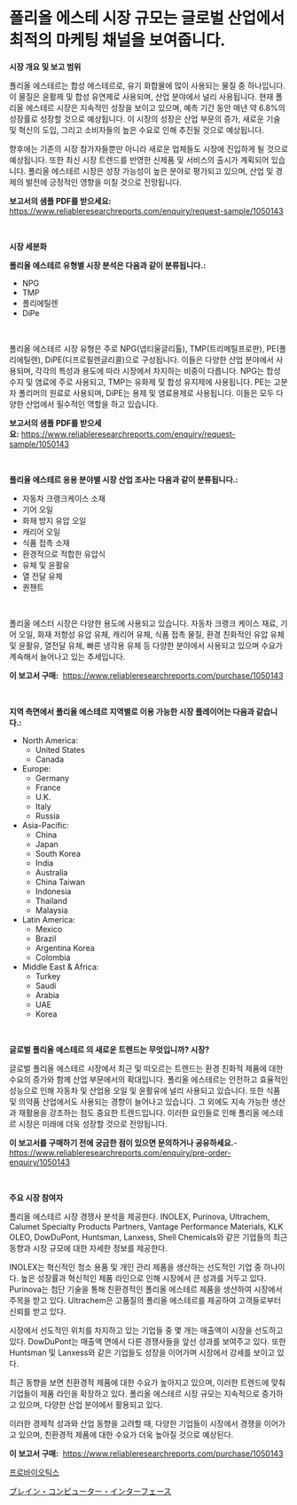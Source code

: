 <p><h1>폴리올 에스테 시장 규모는 글로벌 산업에서 최적의 마케팅 채널을 보여줍니다.</h1></p><p><strong>시장 개요 및 보고 범위</strong></p>
<p><p>폴리올 에스테르는 합성 에스테르로, 유기 화합물에 많이 사용되는 물질 중 하나입니다. 이 물질은 윤활제 및 합성 유연제로 사용되며, 산업 분야에서 널리 사용됩니다. 현재 폴리올 에스테르 시장은 지속적인 성장을 보이고 있으며, 예측 기간 동안 매년 약 6.8%의 성장률로 성장할 것으로 예상됩니다. 이 시장의 성장은 산업 부문의 증가, 새로운 기술 및 혁신의 도입, 그리고 소비자들의 높은 수요로 인해 추진될 것으로 예상됩니다.</p><p>향후에는 기존의 시장 참가자들뿐만 아니라 새로운 업체들도 시장에 진입하게 될 것으로 예상됩니다. 또한 최신 시장 트렌드를 반영한 신제품 및 서비스의 출시가 계획되어 있습니다. 폴리올 에스테르 시장은 성장 가능성이 높은 분야로 평가되고 있으며, 산업 및 경제의 발전에 긍정적인 영향을 미칠 것으로 전망됩니다.</p></p>
<p><strong>보고서의 샘플 PDF를 받으세요:</strong> <a href="https://www.reliableresearchreports.com/enquiry/request-sample/1050143">https://www.reliableresearchreports.com/enquiry/request-sample/1050143</a></p>
<p>&nbsp;</p>
<p><strong>시장 세분화</strong></p>
<p><strong>폴리올 에스테르 유형별 시장 분석은 다음과 같이 분류됩니다.:</strong></p>
<p><ul><li>NPG</li><li>TMP</li><li>폴리에틸렌</li><li>DiPe</li></ul></p>
<p>&nbsp;</p>
<p><p>폴리올 에스테르 시장 유형은 주로 NPG(넵티울글리톨), TMP(트리메틸프로판), PE(폴리에틸렌), DiPE(디프로필렌글리콜)으로 구성됩니다. 이들은 다양한 산업 분야에서 사용되며, 각각의 특성과 용도에 따라 시장에서 차지하는 비중이 다릅니다. NPG는 합성 수지 및 염료에 주로 사용되고, TMP는 유화제 및 합성 유지제에 사용됩니다. PE는 고분자 폴리머의 원료로 사용되며, DiPE는 용제 및 염료용제로 사용됩니다. 이들은 모두 다양한 산업에서 필수적인 역할을 하고 있습니다.</p></p>
<p><strong>보고서의 샘플 PDF를 받으세요:</strong>&nbsp;<a href="https://www.reliableresearchreports.com/enquiry/request-sample/1050143">https://www.reliableresearchreports.com/enquiry/request-sample/1050143</a></p>
<p>&nbsp;</p>
<p><strong> 폴리올 에스테르 응용 분야별 시장 산업 조사는 다음과 같이 분류됩니다.:</strong></p>
<p><ul><li>자동차 크랭크케이스 소재</li><li>기어 오일</li><li>화재 방지 유압 오일</li><li>캐리어 오일</li><li>식품 접촉 소재</li><li>환경적으로 적합한 유압식</li><li>유체 및 윤활유</li><li>열 전달 유체</li><li>퀀챈트</li></ul></p>
<p>&nbsp;</p>
<p><p>폴리올 에스터 시장은 다양한 용도에 사용되고 있습니다. 자동차 크랭크 케이스 재료, 기어 오일, 화재 저항성 유압 유체, 캐리어 유체, 식품 접촉 물질, 환경 친화적인 유압 유체 및 윤활유, 열전달 유체, 빠른 냉각용 유체 등 다양한 분야에서 사용되고 있으며 수요가 계속해서 늘어나고 있는 추세입니다.</p></p>
<p><strong>이 보고서 구매:</strong>&nbsp; <a href="https://www.reliableresearchreports.com/purchase/1050143">https://www.reliableresearchreports.com/purchase/1050143</a></p>
<p>&nbsp;</p>
<p><strong>지역 측면에서 폴리올 에스테르 지역별로 이용 가능한 시장 플레이어는 다음과 같습니다.:</strong></p>
<p><ul>
    <li>
        North America:
        <ul>
            <li>United States</li>
            <li>Canada</li>
        </ul>
    </li>
    <li>
        Europe:
        <ul>
            <li>Germany</li>
            <li>France</li>
            <li>U.K.</li>
            <li>Italy</li>
            <li>Russia</li>
        </ul>
    </li>
    <li>
        Asia-Pacific:
        <ul>
            <li>China</li>
            <li>Japan</li>
            <li>South Korea</li>
            <li>India</li>
            <li>Australia</li>
            <li>China Taiwan</li>
            <li>Indonesia</li>
            <li>Thailand</li>
            <li>Malaysia</li>
        </ul>
    </li>
    <li>
        Latin America:
        <ul>
            <li>Mexico</li>
            <li>Brazil</li>
            <li>Argentina Korea</li>
            <li>Colombia</li>
        </ul>
    </li>
    <li>
        Middle East & Africa:
        <ul>
            <li>Turkey</li>
            <li>Saudi</li>
            <li>Arabia</li>
            <li>UAE</li>
            <li>Korea</li>
        </ul>
    </li>
    </ul></p>
<p>&nbsp;</p>
<p><strong>글로벌 폴리올 에스테르 의 새로운 트렌드는 무엇입니까? 시장?</strong></p>
<p><p>글로벌 폴리올 에스테르 시장에서 최근 및 떠오르는 트렌드는 환경 친화적 제품에 대한 수요의 증가와 함께 산업 부문에서의 확대입니다. 폴리올 에스테르는 안전하고 효율적인 성능으로 인해 자동차 및 산업용 오일 및 윤활유에 널리 사용되고 있습니다. 또한 식품 및 의약품 산업에서도 사용되는 경향이 늘어나고 있습니다. 그 외에도 지속 가능한 생산과 재활용을 강조하는 점도 중요한 트렌드입니다. 이러한 요인들로 인해 폴리올 에스테르 시장은 미래에 더욱 성장할 것으로 전망됩니다.</p></p>
<p><strong>이 보고서를 구매하기 전에 궁금한 점이 있으면 문의하거나 공유하세요.</strong>- <a href="https://www.reliableresearchreports.com/enquiry/pre-order-enquiry/1050143">https://www.reliableresearchreports.com/enquiry/pre-order-enquiry/1050143</a></p>
<p>&nbsp;</p>
<p><strong>주요 시장 참여자</strong></p>
<p><p>폴리올 에스테르 시장 경쟁사 분석을 제공한다. INOLEX, Purinova, Ultrachem, Calumet Specialty Products Partners, Vantage Performance Materials, KLK OLEO, DowDuPont, Huntsman, Lanxess, Shell Chemicals와 같은 기업들의 최근 동향과 시장 규모에 대한 자세한 정보를 제공한다.</p><p>INOLEX는 혁신적인 청소 용품 및 개인 관리 제품을 생산하는 선도적인 기업 중 하나이다. 높은 성장률과 혁신적인 제품 라인으로 인해 시장에서 큰 성과를 거두고 있다. Purinova는 첨단 기술을 통해 친환경적인 폴리올 에스테르 제품을 생산하여 시장에서 주목을 받고 있다. Ultrachem은 고품질의 폴리올 에스테르를 제공하여 고객들로부터 신뢰를 받고 있다.</p><p>시장에서 선도적인 위치를 차지하고 있는 기업들 중 몇 개는 매출액이 시장을 선도하고 있다. DowDuPont는 매출액 면에서 다른 경쟁사들을 앞선 성과를 보여주고 있다. 또한 Huntsman 및 Lanxess와 같은 기업들도 성장을 이어가며 시장에서 강세를 보이고 있다.</p><p>최근 동향을 보면 친환경적 제품에 대한 수요가 높아지고 있으며, 이러한 트렌드에 맞춰 기업들이 제품 라인을 확장하고 있다. 폴리올 에스테르 시장 규모는 지속적으로 증가하고 있으며, 다양한 산업 분야에서 활용되고 있다.</p><p>이러한 경제적 성과와 산업 동향을 고려할 때, 다양한 기업들이 시장에서 경쟁을 이어가고 있으며, 친환경적 제품에 대한 수요가 더욱 높아질 것으로 예상된다.</p></p>
<p><strong>이 보고서 구매:</strong>&nbsp;&nbsp;<a href="https://www.reliableresearchreports.com/purchase/1050143">https://www.reliableresearchreports.com/purchase/1050143</a></p>
<p><p><a href="https://medium.com/@gabrielblanda5656/%ED%94%84%EB%A1%9C%EB%B0%94%EC%9D%B4%EC%98%A4%ED%8B%B1-%EC%8B%9C%EC%9E%A5-%EC%9D%B8%EC%82%AC%EC%9D%B4%ED%8A%B8-%EC%8B%9C%EC%9E%A5-%EB%8F%99%ED%96%A5-%EC%84%B1%EC%9E%A5-2024%EB%85%84%EB%B6%80%ED%84%B0-2031%EB%85%84%EA%B9%8C%EC%A7%80-%EC%98%88%EC%B8%A1%EB%90%9C-%EA%B2%83-4f89efb37a8d">프로바이오틱스</a></p><p><a href="https://medium.com/@emmittkutch2023/%E8%84%B3%E3%82%B3%E3%83%B3%E3%83%94%E3%83%A5%E3%83%BC%E3%82%BF%E3%83%BC%E3%82%A4%E3%83%B3%E3%82%BF%E3%83%BC%E3%83%95%E3%82%A7%E3%83%BC%E3%82%B9%E5%B8%82%E5%A0%B4%E5%88%86%E6%9E%90-%E3%81%9D%E3%81%AEcagr-%E5%B8%82%E5%A0%B4%E3%82%BB%E3%82%B0%E3%83%A1%E3%83%B3%E3%83%86%E3%83%BC%E3%82%B7%E3%83%A7%E3%83%B3-%E3%81%8A%E3%82%88%E3%81%B3%E3%82%B0%E3%83%AD%E3%83%BC%E3%83%90%E3%83%AB%E7%94%A3%E6%A5%AD%E6%A6%82%E6%B3%81-b0aae842b5f7">ブレイン・コンピューター・インターフェース</a></p></p>
